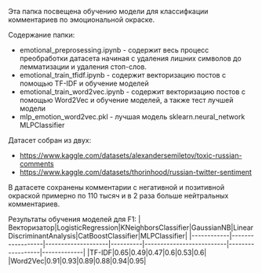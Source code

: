 Эта папка посвещена обучению модели для классифкации комментариев по эмоциональной окраске.

Содержание папки:
+ emotional_preprosessing.ipynb - содержит весь процесс преобработки датасета начиная с удаления лишних символов до лемматизации и удаления стоп-слов.
+ emotional_train_tfidf.ipynb - содержит векторизацию постов с помощью TF-IDF и обучение моделей
+ emotional_train_word2vec.ipynb - содержит векторизацию постов с помощью Word2Vec и обучение моделей, а также тест лучшей модели
+ mlp_emotion_word2vec.pkl - лучшая модель sklearn.neural_network MLPClassifier

Датасет собран из двух: 
+ https://www.kaggle.com/datasets/alexandersemiletov/toxic-russian-comments
+ https://www.kaggle.com/datasets/thorinhood/russian-twitter-sentiment

В датасете сохранены комментарии с негативной и позитивной окраской примерно по 110 тысяч и в 2 раза больше нейтральных комментариев.

Результаты обучения моделей для F1:
|Векторизатор|LogisticRegression|KNeighborsClassifier|GaussianNB|LinearDiscriminantAnalysis|CatBoostClassifier|MLPClassifier|
|------------|------------------|--------------------|----------|--------------------------|------------------|-------------|
|TF-IDF|0.65|0.49|0.47|0.6|0.53|0.6|
|Word2Vec|0.91|0.93|0.89|0.88|0.94|0.95|
